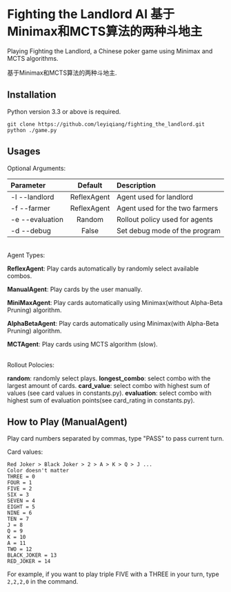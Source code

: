 # Fighting the Landlord AI 基于Minimax和MCTS算法的两种斗地主
Playing Fighting the Landlord, a Chinese poker game using Minimax and MCTS algorithms.

基于Minimax和MCTS算法的两种斗地主.

## Installation
Python version 3.3 or above is required.
```
git clone https://github.com/leyiqiang/fighting_the_landlord.git
python ./game.py
```

## Usages

Optional Arguments:

| Parameter                 | Default       | Description   |	
| :------------------------ |:-------------:| :-------------|
| -l --landlord 	       |	ReflexAgent           |Agent used for landlord
| -f --farmer 	       |	ReflexAgent           |Agent used for the two farmers
| -e --evaluation 	       |	Random           |Rollout policy used for agents
| -d --debug 	       |	False           |Set debug mode of the program

<br />
Agent Types:

**ReflexAgent**: Play cards automatically by randomly select available combos.

**ManualAgent**: Play cards by the user manually.

**MiniMaxAgent**: Play cards automatically using Minimax(without Alpha-Beta Pruning) algorithm.

**AlphaBetaAgent**: Play cards automatically using Minimax(with Alpha-Beta Pruning) algorithm.

**MCTAgent**: Play cards using MCTS algorithm (slow). 

<br />
Rollout Polocies:

**random**: randomly select plays.
**longest_combo**: select combo with the largest amount of cards.
**card_value**: select combo with highest sum of values (see card values in constants.py).
**evaluation**: select combo with highest sum of evaluation points(see card_rating in constants.py).

## How to Play (ManualAgent)
Play card numbers separated by commas, type "PASS" to pass current turn.

Card values:
```
Red Joker > Black Joker > 2 > A > K > Q > J ...
Color doesn't matter
THREE = 0
FOUR = 1
FIVE = 2
SIX = 3
SEVEN = 4
EIGHT = 5
NINE = 6
TEN = 7
J = 8
Q = 9
K = 10
A = 11
TWO = 12
BLACK_JOKER = 13
RED_JOKER = 14
```

For example, if you want to play triple FIVE with a THREE in your turn, type
`2,2,2,0` in the command.

